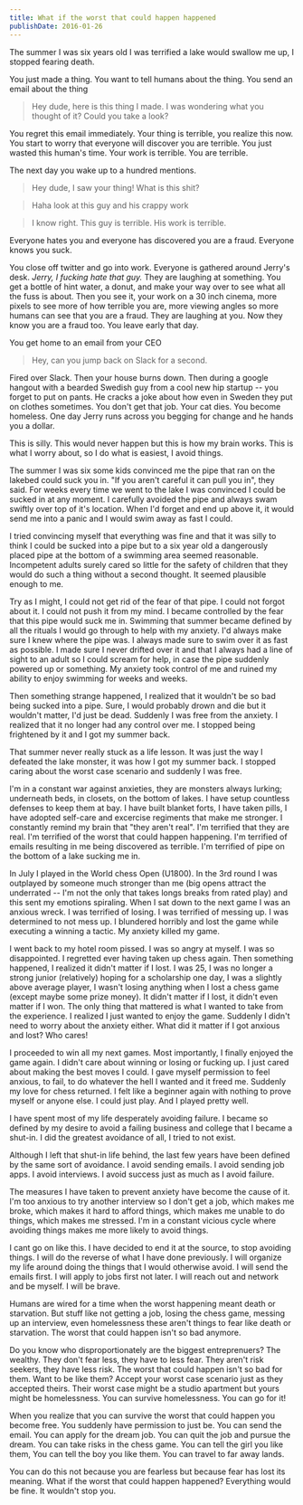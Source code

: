 ```yaml
---
title: What if the worst that could happen happened
publishDate: 2016-01-26
---
```


The summer I was six years old I was terrified a lake would swallow me up, I stopped fearing death.

You just made a thing. You want to tell humans about the thing. You send an email about the thing

> Hey dude, here is this thing I made. I was wondering what you thought of it? Could you take a look?

You regret this email immediately. Your thing is terrible, you realize this now. You start to worry that everyone will discover you are terrible. You just wasted this human's time. Your work is terrible. You are terrible.

The next day you wake up to a hundred mentions.

> Hey dude, I saw your thing! What is this shit?

> Haha look at this guy and his crappy work

> I know right. This guy is terrible. His work is terrible.

Everyone hates you and everyone has discovered you are a fraud. Everyone knows you suck.

You close off twitter and go into work. Everyone is gathered around Jerry's desk. _Jerry, I fucking hate that guy._ They are laughing at something. You get a bottle of hint water, a donut, and make your way over to see what all the fuss is about. Then you see it, your work on a 30 inch cinema, more pixels to see more of how terrible you are, more viewing angles so more humans can see that you are a fraud. They are laughing at you. Now they know you are a fraud too. You leave early that day.

You get home to an email from your CEO

> Hey, can you jump back on Slack for a second.

Fired over Slack. Then your house burns down. Then during a google hangout with a bearded Swedish guy from a cool new hip startup -- you forget to put on pants. He cracks a joke about how even in Sweden they put on clothes sometimes. You don't get that job. Your cat dies. You become homeless. One day Jerry runs across you begging for change and he hands you a dollar.

This is silly. This would never happen but this is how my brain works. This is what I worry about, so I do what is easiest, I avoid things.

The summer I was six some kids convinced me the pipe that ran on the lakebed could suck you in. "If you aren't careful it can pull you in", they said. For weeks every time we went to the lake I was convinced I could be sucked in at any moment. I carefully avoided the pipe and always swam swiftly over top of it's location. When I'd forget and end up above it, it would send me into a panic and I would swim away as fast I could.

I tried convincing myself that everything was fine and that it was silly to think I could be sucked into a pipe but to a six year old a dangerously placed pipe at the bottom of a swimming area seemed reasonable. Incompetent adults surely cared so little for the safety of children that they would do such a thing without a second thought. It seemed plausible enough to me.

Try as I might, I could not get rid of the fear of that pipe. I could not forgot about it. I could not push it from my mind. I became controlled by the fear that this pipe would suck me in. Swimming that summer became defined by all the rituals I would go through to help with my anxiety. I'd always make sure I knew where the pipe was. I always made sure to swim over it as fast as possible. I made sure I never drifted over it and that I always had a line of sight to an adult so I could scream for help, in case the pipe suddenly powered up or something. My anxiety took control of me and ruined my ability to enjoy swimming for weeks and weeks.

Then something strange happened, I realized that it wouldn't be so bad being sucked into a pipe. Sure, I would probably drown and die but it wouldn't matter, I'd just be dead. Suddenly I was free from the anxiety. I realized that it no longer had any control over me. I stopped being frightened by it and I got my summer back.

That summer never really stuck as a life lesson. It was just the way I defeated the lake monster, it was how I got my summer back. I stopped caring about the worst case scenario and suddenly I was free.

I'm in a constant war against anxieties, they are monsters always lurking; underneath beds, in closets, on the bottom of lakes. I have setup countless defenses to keep them at bay. I have built blanket forts, I have taken pills, I have adopted self-care and excercise regiments that make me stronger. I constantly remind my brain that "they aren't real". I'm terrified that they are real. I'm terrified of the worst that could happen happening. I'm terrified of emails resulting in me being discovered as terrible. I'm terrified of pipe on the bottom of a lake sucking me in.

In July I played in the World chess Open (U1800). In the 3rd round I was outplayed by someone much stronger than me (big opens attract the underrated -- I'm not the only that takes longs breaks from rated play) and this sent my emotions spiraling. When I sat down to the next game I was an anxious wreck. I was terrified of losing. I was terrified of messing up. I was determined to not mess up. I blundered horribly and lost the game while executing a winning a tactic. My anxiety killed my game.

I went back to my hotel room pissed. I was so angry at myself. I was so disappointed. I regretted ever having taken up chess again. Then something happened, I realized it didn't matter if I lost. I was 25, I was no longer a strong junior (relatively) hoping for a scholarship one day, I was a slightly above average player, I wasn't losing anything when I lost a chess game (except maybe some prize money). It didn't matter if I lost, it didn't even matter if I won. The only thing that mattered is what I wanted to take from the experience. I realized I just wanted to enjoy the game. Suddenly I didn't need to worry about the anxiety either. What did it matter if I got anxious and lost? Who cares!

I proceeded to win all my next games. Most importantly, I finally enjoyed the game again. I didn't care about winning or losing or fucking up. I just cared about making the best moves I could. I gave myself permission to feel anxious, to fail, to do whatever the hell I wanted and it freed me. Suddenly my love for chess returned. I felt like a beginner again with nothing to prove myself or anyone else. I could just play. And I played pretty well.

I have spent most of my life desperately avoiding failure. I became so defined by my desire to avoid a failing business and college that I became a shut-in. I did the greatest avoidance of all, I tried to not exist.

Although I left that shut-in life behind, the last few years have been defined by the same sort of avoidance. I avoid sending emails. I avoid sending job apps. I avoid interviews. I avoid success just as much as I avoid failure.

The measures I have taken to prevent anxiety have become the cause of it. I'm too anxious to try another interview so I don't get a job, which makes me broke, which makes it hard to afford things, which makes me unable to do things, which makes me stressed. I'm in a constant vicious cycle where avoiding things makes me more likely to avoid things.

I cant go on like this. I have decided to end it at the source, to stop avoiding things. I will do the reverse of what I have done previously. I will organize my life around doing the things that I would otherwise avoid. I will send the emails first. I will apply to jobs first not later. I will reach out and network and be myself. I will be brave.

Humans are wired for a time when the worst happening meant death or starvation. But stuff like not getting a job, losing the chess game, messing up an interview, even homelessness these aren't things to fear like death or starvation. The worst that could happen isn't so bad anymore.

Do you know who disproportionately are the biggest entreprenuers? The wealthy. They don't fear less, they have to less fear. They aren't risk seekers, they have less risk. The worst that could happen isn't so bad for them. Want to be like them? Accept your worst case scenario just as they accepted theirs. Their worst case might be a studio apartment but yours might be homelessness. You can survive homelessness. You can go for it!

When you realize that you can survive the worst that could happen you become free. You suddenly have permission to just be. You can send the email. You can apply for the dream job. You can quit the job and pursue the dream. You can take risks in the chess game. You can tell the girl you like them, You can tell the boy you like them. You can travel to far away lands.

You can do this not because you are fearless but because fear has lost its meaning. What if the worst that could happen happened? Everything would be fine. It wouldn't stop you.

